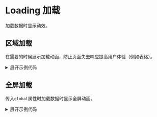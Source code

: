 
<script setup>
import Basic from './component/Basic.vue'
import DiffType from './component/DiffType.vue'
</script>

# Loading 加载

加载数据时显示动效。

## 区域加载

在需要的时候展示加载动画，防止页面失去响应提高用户体验（例如表格）。

<div class="example">
 <Basic/>
</div>

<details>
<summary>展开示例代码</summary>

```vue
<template>
  <div>
    <a-button>default</a-button>
    <a-button type="primary">primary</a-button>
    <a-button type="success">success</a-button>
    <a-button type="warning">warning</a-button>
    <a-button type="danger">error</a-button>
    <a-button type="info">info</a-button>
  </div>
</template>
<script lang="ts" setup>
import { YButton } from "amu-ui";
</script>
```

</details>


## 全屏加载
传入`global`属性时加载数据时显示全屏动画。

<div class="example">
 <DiffType/>
</div>

<details>
<summary>展开示例代码</summary>

```vue
<template>
  <div>
    <a-button>default</a-button>
    <a-button type="primary">primary</a-button>
    <a-button type="success">success</a-button>
    <a-button type="warning">warning</a-button>
    <a-button type="danger">error</a-button>
    <a-button type="info">info</a-button>
  </div>
</template>
<script lang="ts" setup>
import { YButton } from "amu-ui";
</script>
```

</details>
